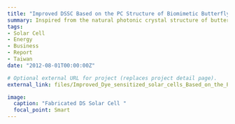 ```yaml
---
title: "Improved DSSC Based on the PC Structure of Biomimetic Butterfly Wings"
summary: Inspired from the natural photonic crystal structure of butterfly wings, the novel materials has been applied to DSSC for efficiency improvements
tags:
- Solar Cell
- Energy
- Business
- Report
- Taiwan
date: "2012-08-01T00:00:00Z"

# Optional external URL for project (replaces project detail page).
external_link: files/Improved_Dye_sensitized_solar_cells_Based_on_the_PC_Structure_of_Biomimetic_Butterfly_Wings.pdf

image:
  caption: "Fabricated DS Solar Cell "
  focal_point: Smart
---
```

